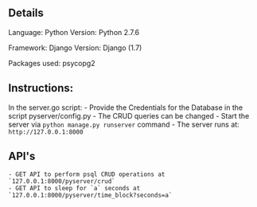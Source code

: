 ## Details
Language: Python
Version: Python 2.7.6

Framework: Django
Version: Django (1.7)

Packages used: psycopg2

## Instructions:

In the server.go script:
	- Provide the Credentials for the Database in the script pyserver/config.py
	- The CRUD queries can be changed
	- Start the server via `python manage.py runserver` command
	- The server runs at: `http://127.0.0.1:8000`

## API's
	- GET API to perform psql CRUD operations at `127.0.0.1:8000/pyserver/crud`
	- GET API to sleep for `a` seconds at `127.0.0.1:8000/pyserver/time_block?seconds=a`
